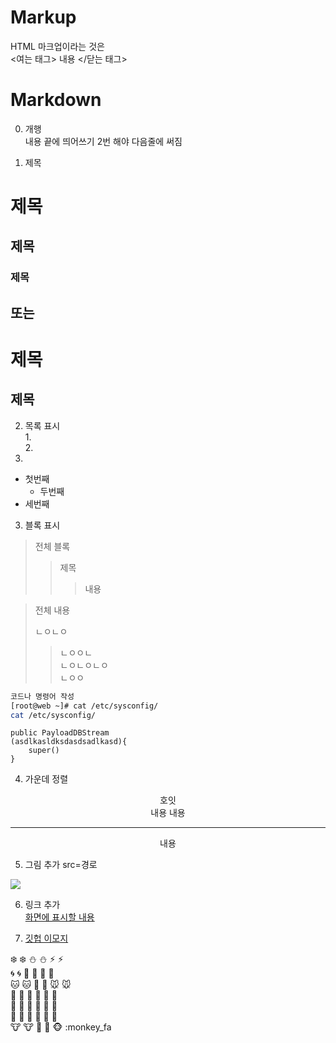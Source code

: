 

# Markup
HTML 마크업이라는 것은  
<여는 태그> 내용 </닫는 태그>


# Markdown
0. 개행  
내용 끝에 띄어쓰기 2번 해야 다음줄에 써짐

1. 제목  
# 제목  
## 제목  
### 제목  

또는 
---

제목  
==========
제목
----------

2. 목록 표시  
    1.  
      2.  
  3.  

  * 첫번째
    * 두번째
* 세번째

3. 블록 표시

> 전체 블록
>  >  제목
>  >  > 내용


> 전체 내용
>
> ㄴㅇㄴㅇ  
>  >ㄴㅇㅇㄴ  
> ㄴㅇㄴㅇㄴㅇ  
>  >ㄴㅇㅇ  


```sh
코드나 명령어 작성 
[root@web ~]# cat /etc/sysconfig/
cat /etc/sysconfig/
```

```code
public PayloadDBStream
(asdlkasldksdasdsadlkasd){
    super()
}
```


4. 가운데 정렬
<center>호잇</center>
<div align="center">
내용
내용  

--- 

내용
</div>

5. 그림 추가
src=경로
<img src="https://file.notion.so/f/f/4d58d61d-87f1-41ce-a6dc-7f7e948e1e60/e37cf3db-5578-4453-9c22-68f317f21292/Untitled.png?id=fe2343c9-e7c3-4e98-9702-dd0b1e90ae0b&table=block&spaceId=4d58d61d-87f1-41ce-a6dc-7f7e948e1e60&expirationTimestamp=1699941600000&signature=ysVp1kTo3FFkpQXcpg8W6u32IFB2cNLGg2IlhheKnQs&downloadName=Untitled.png">

6. 링크 추가  
[화면에 표시할 내용](https://blue-blender-ca3.notion.site/TIL-018d59cfac0c4e7c965d06ea307897f0?pvs=4)

7. [깃헙 이모지](https://gist.github.com/rxaviers/7360908)

❄️ :snowflake:	⛄ :snowman:	⚡ :zap:  
🌀 :cyclone:	🌁 :foggy:	🌊 :ocean:  
🐱 :cat:	🐶 :dog:	🐭 :mouse:  
🐹 :hamster:	🐰 :rabbit:	🐺 :wolf:  
🐸 :frog:	🐯 :tiger:	🐨 :koala:  
🐻 :bear:	🐷 :pig:	🐽 :pig_nose:  
🐮 :cow:	🐗 :boar:	🐵 :monkey_fa  